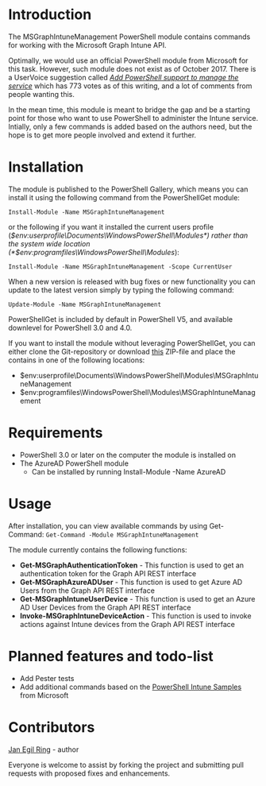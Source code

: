 # Introduction

The MSGraphIntuneManagement PowerShell module contains commands for working with the Microsoft Graph Intune API.

Optimally, we would use an official PowerShell module from Microsoft for this task. However, such module does not exist as of October 2017. There is a UserVoice suggestion called *[Add PowerShell support to manage the service](https://microsoftintune.uservoice.com/forums/291681-ideas/suggestions/8363319-add-powershell-support-to-manage-the-service)* which has 773 votes as of this writing, and a lot of comments from people wanting this.

In the mean time, this module is meant to bridge the gap and be a starting point for those who want to use PowerShell to administer the Intune service. Intially, only a few commands is added based on the authors need, but the hope is to get more people involved and extend it further.

# Installation

The module is published to the PowerShell Gallery, which means you can install it using the following command from the PowerShellGet module:

`Install-Module -Name MSGraphIntuneManagement`

or the following if you want it installed the current users profile (*$env:userprofile\Documents\WindowsPowerShell\Modules*) rather than the system wide location (*$env:programfiles\WindowsPowerShell\Modules*):

`Install-Module -Name MSGraphIntuneManagement -Scope CurrentUser`

When a new version is released with bug fixes or new functionality you can update to the latest version simply by typing the following command:

`Update-Module -Name MSGraphIntuneManagement`

PowerShellGet is included by default in PowerShell V5, and available downlevel for PowerShell 3.0 and 4.0.

If you want to install the module without leveraging PowerShellGet, you can either clone the Git-repository or download [this](https://github.com/janegilring/MSGraphIntuneManagement/archive/master.zip) ZIP-file and place the contains in one of the following locations:
- $env:userprofile\Documents\WindowsPowerShell\Modules\MSGraphIntuneManagement
- $env:programfiles\WindowsPowerShell\Modules\MSGraphIntuneManagement

# Requirements

- PowerShell 3.0 or later on the computer the module is installed on
- The AzureAD PowerShell module
    - Can be installed by running Install-Module -Name AzureAD

# Usage

After installation, you can view available commands by using Get-Command:
`Get-Command -Module MSGraphIntuneManagement`

The module currently contains the following functions:
- **Get-MSGraphAuthenticationToken** - This function is used to get an authentication token for the Graph API REST interface
- **Get-MSGraphAzureADUser** - This function is used to get Azure AD Users from the Graph API REST interface
- **Get-MSGraphIntuneUserDevice** - This function is used to get an Azure AD User Devices from the Graph API REST interface
- **Invoke-MSGraphIntuneDeviceAction** - This function is used to invoke actions against Intune devices from the Graph API REST interface

# Planned features and todo-list

- Add Pester tests
- Add additional commands based on the [PowerShell Intune Samples](https://github.com/microsoftgraph/powershell-intune-samples) from Microsoft


# Contributors

[Jan Egil Ring](https://twitter.com/JanEgilRing) - author

Everyone is welcome to assist by forking the project and submitting pull requests with proposed fixes and enhancements.
